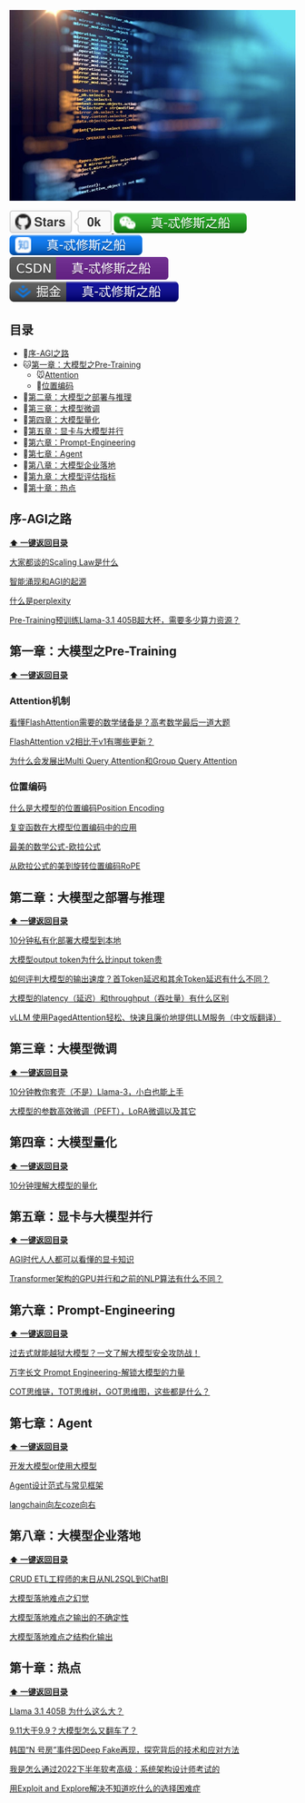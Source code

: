 <p align="center">
  <img src="pic/common/pr/banner.jpg" >
</p>

<p> 
<a href="https://github.com/luhengshiwo/LLMForEverybody/stargazers">
<img src="pic/common/svg/github.svg" > </a>
<a href="pic/common/pr/wechat.png"> <img src="pic/common/svg/wechat.svg" > </a>
<a href="https://www.zhihu.com/people/lu-heng-45-95"> <img src="pic/common/svg/zhihu.svg"> </a>
<a href="https://blog.csdn.net/qq_25295605?spm=1011.2415.3001.5343"> <img src="pic/common/svg/csdn.svg"> </a>
<a href="https://juejin.cn/user/3824524390049531"> <img src="pic/common/svg/juejin.svg"> </a>
</p> 

## 目录

- 🐳[序-AGI之路](#序-AGI之路)
- 🐱[第一章：大模型之Pre-Training](#第一章：大模型之Pre-Training)
  - 🐭[Attention](#Attention)
  - 🐯[位置编码](#位置编码)
- 🐶[第二章：大模型之部署与推理](#第二章：大模型之部署与推理)
- 🐯[第三章：大模型微调](#第三章：大模型微调)
- 🐻[第四章：大模型量化](#第四章：大模型量化)
- 🐼[第五章：显卡与大模型并行](#第五章：显卡与大模型并行)
- 🐨[第六章：Prompt-Engineering](#第六章：Prompt-Engineering)
- 🦁[第七章：Agent](#第七章：Agent)
- 🐘[第八章：大模型企业落地](#第八章：大模型企业落地)
- 🐰[第九章：大模型评估指标](#第九章：大模型评估指标)
- 🐷[第十章：热点](#第十章：热点)

## 序-AGI之路

**[⬆ 一键返回目录](#目录)** 

[大家都谈的Scaling Law是什么](<0-序-AGI之路/大家都谈的Scaling Law是什么.md>)

[智能涌现和AGI的起源](0-序-AGI之路/智能涌现和AGI的起源.md)

[什么是perplexity](https://mp.weixin.qq.com/s?__biz=MzkyOTY4Mjc4MQ==&mid=2247483766&idx=1&sn=56563281557b6f58feacb935eb6a872a&chksm=c2048544f5730c52cf2bf4c9ed60ac0a21793bacdddc4d63b481d4aa887bc6a838fecf0b6cc7&token=607452854&lang=zh_CN#rd)

[Pre-Training预训练Llama-3.1 405B超大杯，需要多少算力资源？](https://mp.weixin.qq.com/s?__biz=MzkyOTY4Mjc4MQ==&mid=2247483839&idx=1&sn=3f35dfe8ed2c87bf4c0b4ac7bfa3e6a9&chksm=c204858df5730c9b8a152a0330dee0183467a063c25aadd0da7cc47d9d5b2f97347fab22708d&token=607452854&lang=zh_CN#rd)

## 第一章：大模型之Pre-Training

**[⬆ 一键返回目录](#目录)** 

### Attention机制

[看懂FlashAttention需要的数学储备是？高考数学最后一道大题](1-第一章-预训练/看懂FlashAttention需要的数学储备是？高考数学最后一道大题！.md)

[FlashAttention v2相比于v1有哪些更新？](<1-第一章-预训练/FlashAttention v2相比于v1有哪些更新？.md>)

[为什么会发展出Multi Query Attention和Group Query Attention](<1-第一章-预训练/为什么会发展出Multi Query Attention和Group Query Attention.md>)

### 位置编码

[什么是大模型的位置编码Position Encoding](<1-第一章-预训练/什么是大模型的位置编码Position Encoding.md>)

[复变函数在大模型位置编码中的应用](1-第一章-预训练/复变函数在大模型位置编码中的应用.md)

[最美的数学公式-欧拉公式](1-第一章-预训练/最美的数学公式-欧拉公式.md)

[从欧拉公式的美到旋转位置编码RoPE](1-第一章-预训练/从欧拉公式的美到旋转位置编码RoPE.md)

## 第二章：大模型之部署与推理

**[⬆ 一键返回目录](#目录)**

[10分钟私有化部署大模型到本地](2-第二章-部署与推理/10分钟私有化部署大模型到本地.md)

[大模型output token为什么比input token贵](<2-第二章-部署与推理/大模型output token为什么比input token贵？.md>)

[如何评判大模型的输出速度？首Token延迟和其余Token延迟有什么不同？](2-第二章-部署与推理/如何评判大模型的输出速度？首Token延迟和其余Token延迟有什么不同？.md)

[大模型的latency（延迟）和throughput（吞吐量）有什么区别](2-第二章-部署与推理/大模型的latency（延迟）和throughput（吞吐量）有什么区别.md)

[vLLM 使用PagedAttention轻松、快速且廉价地提供LLM服务（中文版翻译）](<2-第二章-部署与推理/vLLM 使用PagedAttention轻松、快速且廉价地提供LLM服务（中文版翻译）.md>)

## 第三章：大模型微调

**[⬆ 一键返回目录](#目录)**

[10分钟教你套壳（不是）Llama-3，小白也能上手](https://mp.weixin.qq.com/s?__biz=MzkyOTY4Mjc4MQ==&mid=2247483895&idx=1&sn=72e9ca9874aeb4fd51a076c14341242f&chksm=c20485c5f5730cd38f43cf32cc851ade15286d5bd14c8107906449f8c52db9d3bfd72cfc40c8&token=607452854&lang=zh_CN#rd)

[大模型的参数高效微调（PEFT），LoRA微调以及其它](3-第三章-微调/大模型的参数高效微调（PEFT），LoRA微调以及其它.md)

## 第四章：大模型量化

**[⬆ 一键返回目录](#目录)**

[10分钟理解大模型的量化](4-第四章-量化/10分钟理解大模型的量化.md)

## 第五章：显卡与大模型并行

**[⬆ 一键返回目录](#目录)**

[AGI时代人人都可以看懂的显卡知识](https://mp.weixin.qq.com/s?__biz=MzkyOTY4Mjc4MQ==&mid=2247484001&idx=1&sn=5a178a9006cc308f2e84b5a0db6994ff&chksm=c2048653f5730f45b3b08af03023aee24969d89ad5586e4e25c68b09393bf5a8abfd9670a6f3&token=607452854&lang=zh_CN#rd)

[Transformer架构的GPU并行和之前的NLP算法有什么不同？](5-第五章-显卡与并行/Transformer架构的GPU并行和之前的NLP算法有什么不同？.md)

## 第六章：Prompt-Engineering

**[⬆ 一键返回目录](#目录)**

[过去式就能越狱大模型？一文了解大模型安全攻防战！](<6-第六章-Prompt Engineering/assest/过去式就能越狱大模型？一文了解大模型安全攻防战！.md>)

[万字长文 Prompt Engineering-解锁大模型的力量](<6-第六章-Prompt Engineering/assest/万字长文 Prompt Engineering-解锁大模型的力量.md>)

[COT思维链，TOT思维树，GOT思维图，这些都是什么？](<6-第六章-Prompt Engineering/assest/COT思维链，TOT思维树，GOT思维图，这些都是什么？.md>)

## 第七章：Agent

**[⬆ 一键返回目录](#目录)**

[开发大模型or使用大模型](7-第七章-Agent/开发大模型or使用大模型.md)

[Agent设计范式与常见框架](7-第七章-Agent/Agent设计范式与常见框架.md)

[langchain向左coze向右](7-第七章-Agent/langchain向左coze向右.md)

## 第八章：大模型企业落地

**[⬆ 一键返回目录](#目录)**

[CRUD ETL工程师的末日从NL2SQL到ChatBI](8-第八章-大模型企业落地/CRUDETL工程师的末日从NL2SQL到ChatBI.md)

[大模型落地难点之幻觉](8-第八章-大模型企业落地/大模型落地难点之幻觉.md)

[大模型落地难点之输出的不确定性](8-第八章-大模型企业落地/大模型落地难点之输出的不确定性.md)

[大模型落地难点之结构化输出](8-第八章-大模型企业落地/大模型落地难点之结构化输出.md)

## 第十章：热点

**[⬆ 一键返回目录](#目录)**

[Llama 3.1 405B 为什么这么大？](https://mp.weixin.qq.com/s?__biz=MzkyOTY4Mjc4MQ==&mid=2247483782&idx=1&sn=3a14a0cde14eb6643beaeb5b472ffa26&chksm=c20485b4f5730ca2d7b002a29e617a75c08d004a1b3da891ab352cbe31ca37541a546e29abc7&token=607452854&lang=zh_CN#rd)

[9.11大于9.9？大模型怎么又翻车了？](https://mp.weixin.qq.com/s?__biz=MzkyOTY4Mjc4MQ==&mid=2247483800&idx=1&sn=48b326352c37d686f7f46ee5df9f00b4&chksm=c20485aaf5730cbca8f0dfcb9746830229b8f07eec092e0e124bc558d1073ee32e3f55716221&token=607452854&lang=zh_CN#rd)

[韩国“N 号房”事件因Deep Fake再现，探究背后的技术和应对方法](<10-第十章-热点/韩国“N 号房”事件因Deep Fake再现，探究背后的技术和应对方法.md>)

[我是怎么通过2022下半年软考高级：系统架构设计师考试的](10-第十章-热点/我是怎么通过2022下半年软考高级：系统架构设计师考试的.md)

[用Exploit and Explore解决不知道吃什么的选择困难症](<10-第十章-热点/用Exploit and Explore解决不知道吃什么的选择困难症.md>)